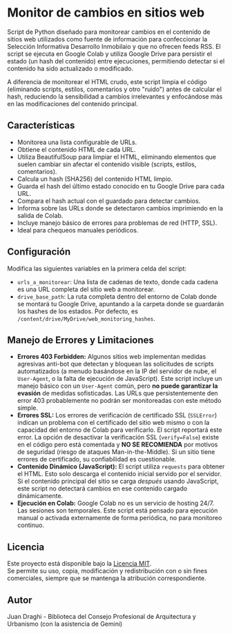 # Monitor de cambios en sitios web

Script de Python diseñado para monitorear cambios en el contenido de sitios web utilizados como fuente de información para confeccionar la Selección Informativa Desarrollo Inmobilaio y que no ofrecen feeds RSS. El script se ejecuta en Google Colab y utiliza Google Drive para persistir el estado (un hash del contenido) entre ejecuciones, permitiendo detectar si el contenido ha sido actualizado o modificado.

A diferencia de monitorear el HTML crudo, este script limpia el código (eliminando scripts, estilos, comentarios y otro "ruido") antes de calcular el hash, reduciendo la sensibilidad a cambios irrelevantes y enfocándose más en las modificaciones del contenido principal.

## Características

* Monitorea una lista configurable de URLs.
* Obtiene el contenido HTML de cada URL.
* Utiliza BeautifulSoup para limpiar el HTML, eliminando elementos que suelen cambiar sin afectar el contenido visible (scripts, estilos, comentarios).
* Calcula un hash (SHA256) del contenido HTML limpio.
* Guarda el hash del último estado conocido en tu Google Drive para cada URL.
* Compara el hash actual con el guardado para detectar cambios.
* Informa sobre las URLs donde se detectaron cambios imprimiendo en la salida de Colab.
* Incluye manejo básico de errores para problemas de red (HTTP, SSL).
* Ideal para chequeos manuales periódicos.

## Configuración

Modifica las siguientes variables en la primera celda del script:

* `urls_a_monitorear`: Una lista de cadenas de texto, donde cada cadena es una URL completa del sitio web a monitorear.
* `drive_base_path`: La ruta completa dentro del entorno de Colab donde se montará tu Google Drive, apuntando a la carpeta donde se guardarán los hashes de los estados. Por defecto, es `/content/drive/MyDrive/web_monitoring_hashes`.

## Manejo de Errores y Limitaciones

* **Errores 403 Forbidden:** Algunos sitios web implementan medidas agresivas anti-bot que detectan y bloquean las solicitudes de scripts automatizados (a menudo basándose en la IP del servidor de nube, el `User-Agent`, o la falta de ejecución de JavaScript). Este script incluye un manejo básico con un `User-Agent` común, pero **no puede garantizar la evasión** de medidas sofisticadas. Las URLs que persistentemente den error 403 probablemente no podrán ser monitoreadas con este método simple.
* **Errores SSL:** Los errores de verificación de certificado SSL (`SSLError`) indican un problema con el certificado del sitio web mismo o con la capacidad del entorno de Colab para verificarlo. El script reportará este error. La opción de desactivar la verificación SSL (`verify=False`) existe en el código pero está comentada y **NO SE RECOMIENDA** por motivos de seguridad (riesgo de ataques Man-in-the-Middle). Si un sitio tiene errores de certificado, su confiabilidad es cuestionable.
* **Contenido Dinámico (JavaScript):** El script utiliza `requests` para obtener el HTML. Esto solo descarga el contenido inicial servido por el servidor. Si el contenido principal del sitio se carga *después* usando JavaScript, este script no detectará cambios en ese contenido cargado dinámicamente.
* **Ejecución en Colab:** Google Colab no es un servicio de hosting 24/7. Las sesiones son temporales. Este script está pensado para ejecución manual o activada externamente de forma periódica, no para monitoreo continuo.

## Licencia

Este proyecto está disponible bajo la [Licencia MIT](LICENSE).  
Se permite su uso, copia, modificación y redistribución con o sin fines comerciales, siempre que se mantenga la atribución correspondiente.

## Autor
Juan Draghi - Biblioteca del Consejo Profesional de Arquitectura y Urbanismo (con la asistencia de Gemini)
